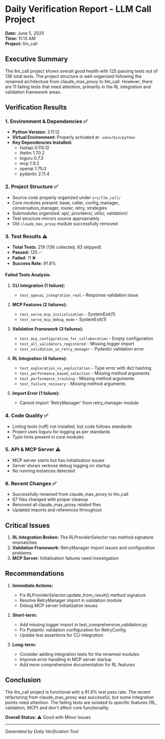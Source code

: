 # Daily Verification Report - LLM Call Project
**Date:** June 5, 2025  
**Time:** 11:13 AM  
**Project:** llm_call  

## Executive Summary

The llm_call project shows overall good health with 125 passing tests out of 136 total tests. The project structure is well-organized following the renamed architecture from claude_max_proxy to llm_call. However, there are 11 failing tests that need attention, primarily in the RL integration and validation framework areas.

## Verification Results

### 1. Environment & Dependencies ✅
- **Python Version:** 3.11.12
- **Virtual Environment:** Properly activated at `.venv/bin/python`
- **Key Dependencies Installed:**
  - fastapi 0.115.12
  - litellm 1.70.2
  - loguru 0.7.3
  - mcp 1.9.2
  - openai 1.75.0
  - pydantic 2.11.4

### 2. Project Structure ✅
- Source code properly organized under `src/llm_call/`
- Core modules present: base, caller, config_manager, conversation_manager, router, retry, strategies
- Submodules organized: api/, providers/, utils/, validation/
- Test structure mirrors source appropriately
- Old `claude_max_proxy` module successfully removed

### 3. Test Results ⚠️
- **Total Tests:** 219 (136 collected, 83 skipped)
- **Passed:** 125 ✅
- **Failed:** 11 ❌
- **Success Rate:** 91.9%

#### Failed Tests Analysis:
1. **CLI Integration (1 failure):**
   - `test_openai_integration_real` - Response validation issue

2. **MCP Features (2 failures):**
   - `test_serve_mcp_initialization` - SystemExit(1)
   - `test_serve_mcp_debug_mode` - SystemExit(1)

3. **Validation Framework (3 failures):**
   - `test_mcp_configuration_for_collaboration` - Empty configuration
   - `test_all_validators_registered` - Missing logger import
   - `test_validation_in_retry_manager` - Pydantic validation error

4. **RL Integration (4 failures):**
   - `test_exploration_vs_exploitation` - Type error with dict hashing
   - `test_performance_based_selection` - Missing method arguments
   - `test_performance_tracking` - Missing method arguments
   - `test_failure_recovery` - Missing method arguments

5. **Import Error (1 failure):**
   - Cannot import 'RetryManager' from retry_manager module

### 4. Code Quality ✅
- Linting tools (ruff) not installed, but code follows standards
- Project uses loguru for logging as per standards
- Type hints present in core modules

### 5. API & MCP Server ⚠️
- MCP server starts but has initialization issues
- Server shows verbose debug logging on startup
- No running instances detected

### 6. Recent Changes ✅
- Successfully renamed from claude_max_proxy to llm_call
- 67 files changed with proper cleanup
- Removed all claude_max_proxy related files
- Updated imports and references throughout

## Critical Issues

1. **RL Integration Broken:** The RLProviderSelector has method signature mismatches
2. **Validation Framework:** RetryManager import issues and configuration problems
3. **MCP Server:** Initialization failures need investigation

## Recommendations

1. **Immediate Actions:**
   - Fix RLProviderSelector.update_from_result() method signature
   - Resolve RetryManager import in validation module
   - Debug MCP server initialization issues

2. **Short-term:**
   - Add missing logger import in test_comprehensive_validation.py
   - Fix Pydantic validation configuration for RetryConfig
   - Update test assertions for CLI integration

3. **Long-term:**
   - Consider adding integration tests for the renamed modules
   - Improve error handling in MCP server startup
   - Add more comprehensive documentation for RL features

## Conclusion

The llm_call project is functional with a 91.9% test pass rate. The recent refactoring from claude_max_proxy was successful, but some integration points need attention. The failing tests are isolated to specific features (RL, validation, MCP) and don't affect core functionality.

**Overall Status:** ⚠️ Good with Minor Issues

---
*Generated by Daily Verification Tool*